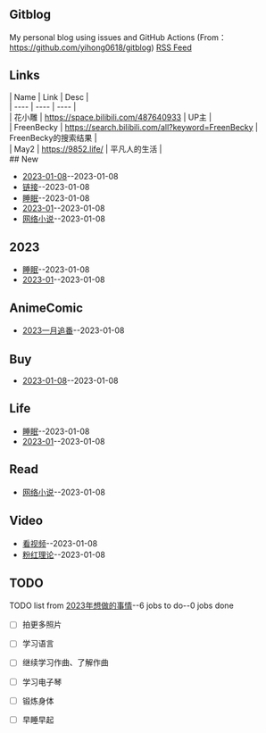 ## Gitblog
My personal blog using issues and GitHub Actions (From：https://github.com/yihong0618/gitblog)
[RSS Feed](https://raw.githubusercontent.com/noteMay/noteMay.github.io/master/feed.xml)
## Links
| Name | Link | Desc | <br/> | ---- | ---- | ---- |<br/>| 花小雕 | https://space.bilibili.com/487640933 | UP主 |<br/>| FreenBecky | https://search.bilibili.com/all?keyword=FreenBecky | FreenBecky的搜索结果 |<br/>| May2 | https://9852.life/ | 平凡人的生活 |<br/>## New
- [2023-01-08](https://github.com/noteMay/noteMay.github.io/issues/9)--2023-01-08
- [链接](https://github.com/noteMay/noteMay.github.io/issues/8)--2023-01-08
- [睡眠](https://github.com/noteMay/noteMay.github.io/issues/7)--2023-01-08
- [2023-01](https://github.com/noteMay/noteMay.github.io/issues/6)--2023-01-08
- [网络小说](https://github.com/noteMay/noteMay.github.io/issues/5)--2023-01-08
## 2023
- [睡眠](https://github.com/noteMay/noteMay.github.io/issues/7)--2023-01-08
- [2023-01](https://github.com/noteMay/noteMay.github.io/issues/6)--2023-01-08
## AnimeComic
- [2023一月追番](https://github.com/noteMay/noteMay.github.io/issues/4)--2023-01-08
## Buy
- [2023-01-08](https://github.com/noteMay/noteMay.github.io/issues/9)--2023-01-08
## Life
- [睡眠](https://github.com/noteMay/noteMay.github.io/issues/7)--2023-01-08
- [2023-01](https://github.com/noteMay/noteMay.github.io/issues/6)--2023-01-08
## Read
- [网络小说](https://github.com/noteMay/noteMay.github.io/issues/5)--2023-01-08
## Video
- [看视频](https://github.com/noteMay/noteMay.github.io/issues/3)--2023-01-08
- [粉红理论](https://github.com/noteMay/noteMay.github.io/issues/1)--2023-01-08
## TODO
TODO list from [2023年想做的事情](https://github.com/noteMay/noteMay.github.io/issues/2)--6 jobs to do--0 jobs done
- [ ] 拍更多照片
- [ ] 学习语言
- [ ] 继续学习作曲、了解作曲
- [ ] 学习电子琴
- [ ] 锻炼身体
- [ ] 早睡早起

